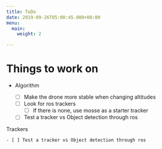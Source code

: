 ```yaml
---
title: ToDo
date: 2019-09-26T05:00:45.000+00:00
menu:
  main:
    weight: 2

---
```

# Things to work on

* Algorithm

    - [ ] Make the drone more stable when changing altitudes
    - [ ] Look for ros trackers
      - [ ] If there is none, use mosse as a starter tracker
    - [ ] Test a tracker vs Object detection through ros

Trackers

    - [ ] Test a tracker vs Object detection through ros